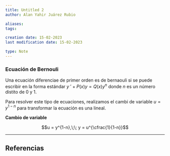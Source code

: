 ```yaml
---
title: Untitled 2
author: Alan Yahir Juárez Rubio

aliases:
tags:

creation date: 15-02-2023
last modification date: 15-02-2023

type: Note
---
```

<!---- ---- ---->
### Ecuación de Bernouli

Una ecuación diferenciae de primer orden es de bernaouli si se puede escribir en la forma estándar $y\:' + P(x)y = Q(x)y^n$ donde $n$ es un número distito de 0 y 1.

Para resolver este tipo de ecuaciones, realizamos el cambi de variable $u = y^{1-n}$ para transformar la ecuación es una lineal.

**Cambio de variable** 

$$u = y^{1-n},\;\; y = u^{\cfrac{1}{1-n}}$$

---

## Referencias

